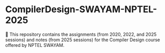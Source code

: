 # CompilerDesign-SWAYAM-NPTEL-2025
📘 This repository contains the assignments (from 2020, 2022, and 2025 sessions) and notes (from 2025 sessions) for the Compiler Design course offered by NPTEL SWAYAM.
